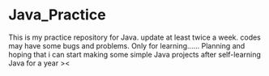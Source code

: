 # Java_Practice
This is my practice repository for Java.
update at least twice a week.
codes may have some bugs and problems. 
Only for learning......
Planning and hoping that i can start making some simple Java projects after self-learning Java for a year ><